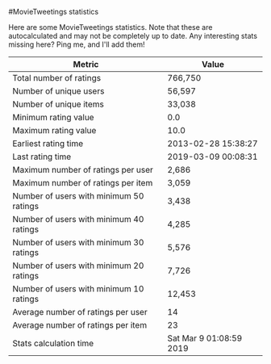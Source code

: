 #MovieTweetings statistics

Here are some MovieTweetings statistics. Note that these are autocalculated and may not be completely up to date. Any interesting stats missing here? Ping me, and I'll add them!

Metric | Value
--- | ---
Total number of ratings                 | 766,750
Number of unique users                  | 56,597
Number of unique items                  | 33,038
Minimum rating value                    | 0.0
Maximum rating value                    | 10.0
Earliest rating time                    | 2013-02-28 15:38:27
Last rating time                        | 2019-03-09 00:08:31
Maximum number of ratings per user      | 2,686
Maximum number of ratings per item      | 3,059
Number of users with minimum 50 ratings | 3,438
Number of users with minimum 40 ratings | 4,285
Number of users with minimum 30 ratings | 5,576
Number of users with minimum 20 ratings | 7,726
Number of users with minimum 10 ratings | 12,453
Average number of ratings per user      | 14
Average number of ratings per item      | 23
Stats calculation time                  | Sat Mar  9 01:08:59 2019

